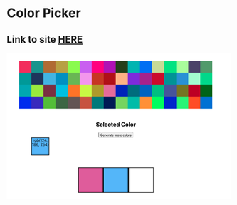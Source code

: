 # Color Picker

## Link to site <a href="https://glistening-entremet-8f72b4.netlify.app/" target='_blank'>HERE</a>

<img src='imagecolorpicker.png' alt='color picker game '/>